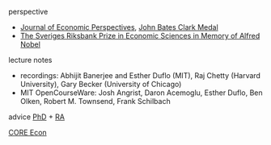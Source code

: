 


perspective
- [Journal of Economic Perspectives](https://www.aeaweb.org/journals/jep/search-results?ArticleSearch%5Bwithin%5D%5Barticletitle%5D=1&ArticleSearch%5Bwithin%5D%5Barticleabstract%5D=1&ArticleSearch%5Bwithin%5D%5Bauthorlast%5D=1&JelClass%5Bvalue%5D=0&journal=3&ArticleSearch%5Bq%5D=econometrics), [John Bates Clark Medal](https://www.aeaweb.org/about-aea/honors-awards/bates-clark)
- [The Sveriges Riksbank Prize in Economic Sciences in Memory of Alfred Nobel](https://www.nobelprize.org/prizes/economic-sciences/)


lecture notes
- recordings: Abhijit Banerjee and Esther Duflo (MIT), Raj Chetty (Harvard University), Gary Becker (University of Chicago)
- MIT OpenCourseWare: Josh Angrist, Daron Acemoglu, Esther Duflo, Ben Olken, Robert M. Townsend, Frank Schilbach
  
advice [PhD](https://sites.google.com/view/econgradadvice/) + [RA](https://github.com/gentzkow/lab-manual/wiki)

[CORE Econ](https://www.core-econ.org/)
